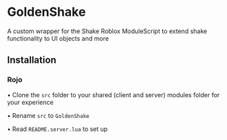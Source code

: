 # GoldenShake
A custom wrapper for the Shake Roblox ModuleScript to extend shake functionality to UI objects and more

## Installation
### Rojo
• Clone the `src` folder to your shared (client and server) modules folder for your experience

• Rename `src` to `GoldenShake`

• Read `README.server.lua` to set up
